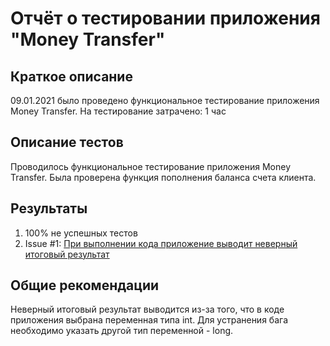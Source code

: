 # Отчёт о тестировании приложения "Money Transfer"

## Краткое описание

09.01.2021 было проведено функциональное тестирование приложения Money Transfer.
На тестирование затрачено: 1 час

## Описание тестов

Проводилось функциональное тестирование приложения Money Transfer. Была проверена функция пополнения баланса счета клиента.

## Результаты

1. 100% не успешных тестов
2. Issue #1: [При выполнении кода приложение выводит неверный итоговый результат](https://github.com/Lis258/Money-Transfer/issues/1#issue-782637078)

## Общие рекомендации

Неверный итоговый результат выводится из-за того, что в коде приложения выбрана переменная типа int. Для устранения бага необходимо указать другой тип переменной - long.
